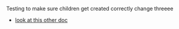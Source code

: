 Testing to make sure children get created correctly
change threeee

- [look at this other doc](../../getting-started-admin/catalog.md)

